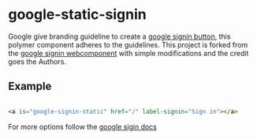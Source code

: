 google-static-signin
=====================

Google give branding guideline to create a [google signin button](https://developers.google.com/identity/branding-guidelines), this polymer component adheres to the guidelines. This project is forked from the [google signin webcomponent](https://github.com/GoogleWebComponents/google-signin) with simple modifications and the credit goes the Authors.

Example
-------

```html

<a is="google-signin-static" href="/" label-signin="Sign in"></a>

```

For more options follow the [google sigin docs](https://github.com/GoogleWebComponents/google-signin)
